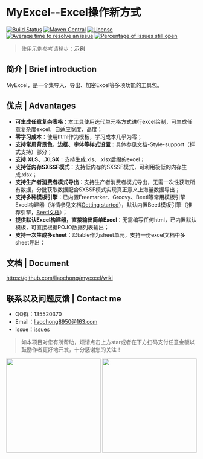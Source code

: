 # MyExcel--Excel操作新方式
[![Build Status](https://travis-ci.org/liaochong/myexcel.svg?branch=master)](https://travis-ci.org/liaochong/myexcel)
[![Maven Central](https://maven-badges.herokuapp.com/maven-central/com.github.liaochong/myexcel/badge.svg)](https://maven-badges.herokuapp.com/maven-central/com.github.liaochong/myexcel)
[![License](http://img.shields.io/:license-apache-brightgreen.svg)](http://www.apache.org/licenses/LICENSE-2.0.html)
[![Average time to resolve an issue](http://isitmaintained.com/badge/resolution/liaochong/myexcel.svg)](http://isitmaintained.com/project/liaochong/myexcel "Average time to resolve an issue")
[![Percentage of issues still open](http://isitmaintained.com/badge/open/liaochong/myexcel.svg)](http://isitmaintained.com/project/liaochong/myexcel "Percentage of issues still open")

> 使用示例参考请移步：[示例](https://github.com/liaochong/myexcel/tree/master/example/src/main/java/com/github/liaochong/example/controller)

简介 | Brief introduction
------------------------
MyExcel，是一个集导入、导出、加密Excel等多项功能的工具包。

优点 | Advantages
-----------------
- **可生成任意复杂表格**：本工具使用迭代单元格方式进行excel绘制，可生成任意复杂度excel，自适应宽度、高度；
- **零学习成本**：使用html作为模板，学习成本几乎为零；
- **支持常用背景色、边框、字体等样式设置**：具体参见文档-Style-support（样式支持）部分；
- **支持.XLS、.XLSX**：支持生成.xls、.xlsx后缀的excel；
- **支持低内存SXSSF模式**：支持低内存的SXSSF模式，可利用极低的内存生成.xlsx；
- **支持生产者消费者模式导出**：支持生产者消费者模式导出，无需一次性获取所有数据，分批获取数据配合SXSSF模式实现真正意义上海量数据导出；
- **支持多种模板引擎**：已内置Freemarker、Groovy、Beetl等常用模板引擎Excel构建器（详情参见文档[Getting started](https://github.com/liaochong/MyExcel/wiki/Getting-started)），默认内置Beetl模板引擎（推荐引擎，[Beetl文档](http://ibeetl.com/guide/#beetl)）；
- **提供默认Excel构建器，直接输出简单Excel**：无需编写任何html，已内置默认模板，可直接根据POJO数据列表输出；
- **支持一次生成多sheet**：以table作为sheet单元，支持一份excel文档中多sheet导出；

文档 | Document
--------------
https://github.com/liaochong/myexcel/wiki

联系以及问题反馈 | Contact me
--------------------------
* QQ群：135520370
* Email：liaochong8950@163.com
* Issue：[issues](https://github.com/liaochong/myexcel/issues)

> 如本项目对您有所帮助，烦请点击上方star或者在下方扫码支付任意金额以鼓励作者更好地开发，十分感谢您的关注！

<p>
    <img src="https://www.liaochong.site/images/alipay.jpg" height="250"/>
    <img src="https://www.liaochong.site/images/weixin_pay.jpg"  height="250" >
</p>
